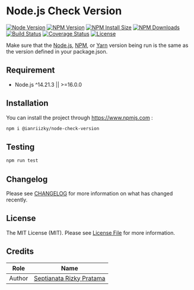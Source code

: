 # Node.js Check Version

[![Node Version][node-version-image]][node-version-url]
[![NPM Version][npm-version-image]][npm-version-url]
[![NPM Install Size][npm-install-size-image]][npm-install-size-url]
[![NPM Downloads][npm-downloads-image]][npm-downloads-url]
[![Build Status][build-status-image]][build-status-url]
[![Coverage Status][coverage-status-image]][coverage-status-url]
[![License][license-image]][license-url]

Make sure that the [Node.js][node-url], [NPM][npm-url], or [Yarn][yarn-url] version being run is the same as the version defined in your package.json.

## Requirement

- Node.js ^14.21.3 || >=16.0.0

## Installation

You can install the project through <https://www.npmjs.com> :

```bash
npm i @ianriizky/node-check-version
```

## Testing

```bash
npm run test
```

## Changelog

Please see [CHANGELOG](CHANGELOG.md) for more information on what has changed recently.

## License

The MIT License (MIT). Please see [License File](LICENSE.md) for more information.

## Credits

| Role   | Name                                                     |
| ------ | -------------------------------------------------------- |
| Author | [Septianata Rizky Pratama](https://github.com/ianriizky) |

[node-version-image]: https://badgen.net/npm/node/@ianriizky/node-check-version
[node-version-url]: https://www.npmjs.com/package/@ianriizky/node-check-version
[npm-version-image]: https://badgen.net/npm/v/@ianriizky/node-check-version
[npm-version-url]: https://www.npmjs.com/package/@ianriizky/node-check-version
[npm-install-size-image]: https://packagephobia.com/badge?p=@ianriizky/node-check-version
[npm-install-size-url]: https://packagephobia.com/result?p=@ianriizky/node-check-version
[npm-downloads-image]: https://badgen.net/npm/dw/@ianriizky/node-check-version
[npm-downloads-url]: https://npmcharts.com/compare/@ianriizky/node-check-version?minimal=true
[build-status-image]: https://github.com/ianriizky/node-check-version/actions/workflows/nodejs-ci.yml/badge.svg
[build-status-url]: https://github.com/ianriizky/node-check-version/actions
[coverage-status-image]: https://codecov.io/gh/ianriizky/node-check-version/branch/main/graph/badge.svg
[coverage-status-url]: https://codecov.io/gh/ianriizky/node-check-version
[license-image]: https://badgen.net/npm/license/@ianriizky/node-check-version
[license-url]: LICENSE.md
[node-url]: http://nodejs.org
[npm-url]: https://www.npmjs.com
[yarn-url]: https://yarnpkg.com
